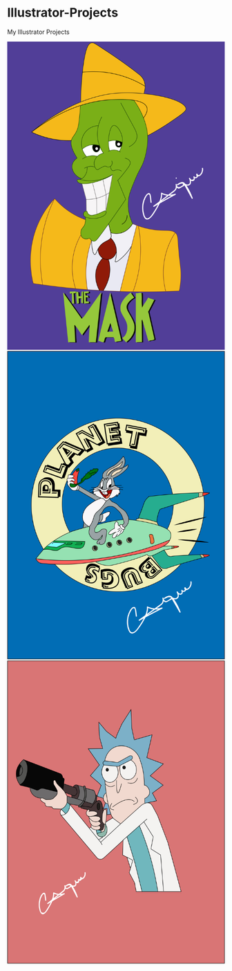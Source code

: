 # Illustrator-Projects
My Illustrator Projects

<img src="mask.jpg">
<br>
<img src="bugs.jpg">
<br>
<img src="rickpreview.jpg">
